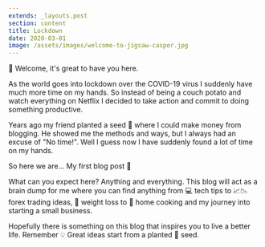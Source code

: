 ```yaml
---
extends: _layouts.post
section: content
title: Lockdown
date: 2020-03-01
image: /assets/images/welcome-to-jigsaw-casper.jpg
---
```

👋 Welcome, it's great to have you here.

As the world goes into lockdown over the COVID-19 virus I suddenly have much more time on my hands. So instead of being a couch potato and watch everything on Netflix I decided to take action and commit to doing something productive.

Years ago my friend planted a seed 🌱 where I could make money from blogging. He showed me the methods and ways, but I always had an excuse of "No time!". Well I guess now I have suddenly found a lot of time on my hands. 

So here we are... My first blog post 🎉

What can you expect here? Anything and everything. This blog will act as a brain dump for me where you can find anything from 💻 tech tips to 📈📉 forex trading ideas, 🥊 weight loss to 🍱 home cooking and my journey into starting a small business. 

Hopefully there is something on this blog that inspires you to live a better life. Remember 💡 Great ideas start from a planted 🌱 seed.
